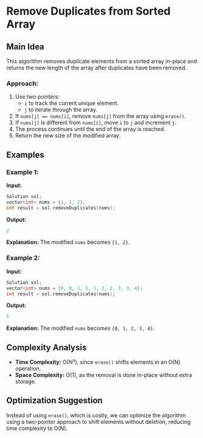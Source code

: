 # Remove Duplicates from Sorted Array

## Main Idea
This algorithm removes duplicate elements from a sorted array in-place and returns the new length of the array after duplicates have been removed.

### Approach:
1. Use two pointers:
   - `i` to track the current unique element.
   - `j` to iterate through the array.
2. If `nums[j] == nums[i]`, remove `nums[j]` from the array using `erase()`.
3. If `nums[j]` is different from `nums[i]`, move `i` to `j` and increment `j`.
4. The process continues until the end of the array is reached.
5. Return the new size of the modified array.

## Examples

### Example 1:
**Input:**
```cpp
Solution sol;
vector<int> nums = {1, 1, 2};
int result = sol.removeDuplicates(nums);
```
**Output:**
```cpp
2
```
**Explanation:** The modified `nums` becomes `{1, 2}`.

### Example 2:
**Input:**
```cpp
Solution sol;
vector<int> nums = {0, 0, 1, 1, 1, 2, 2, 3, 3, 4};
int result = sol.removeDuplicates(nums);
```
**Output:**
```cpp
5
```
**Explanation:** The modified `nums` becomes `{0, 1, 2, 3, 4}`.

## Complexity Analysis
- **Time Complexity:** O(N²), since `erase()` shifts elements in an O(N) operation.
- **Space Complexity:** O(1), as the removal is done in-place without extra storage.

## Optimization Suggestion
Instead of using `erase()`, which is costly, we can optimize the algorithm using a two-pointer approach to shift elements without deletion, reducing time complexity to O(N).

